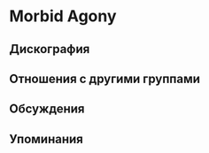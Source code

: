 # Morbid Agony



## Дискография


## Отношения с другими группами


## Обсуждения


## Упоминания

